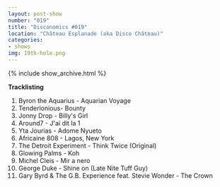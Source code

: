 ```yaml
---
layout: post-show
number: "019"
title: "Disconomics #019"
location: "Château Esplanade (aka Disco Château)"
categories:
- shows
img: 19th-hole.png
---
```


{% include show_archive.html %}

**Tracklisting**

1. Byron the Aquarius - Aquarian Voyage 
1. Tenderlonious- Bounty 
1. Jonny Drop - Billy's Girl
1. Around7 - J'ai dit la 1
1. Yta Jourias - Adome Nyueto 
1. Africaine 808 - Lagos, New York
1. The Detroit Experiment - Think Twice (Original)
1. Glowing Palms - Koh
1. Michel Cleis - Mir a nero
1. George Duke - Shine on (Late Nite Tuff Guy)
1. Gary Byrd & The G.B. Experience feat. Stevie Wonder - The Crown
